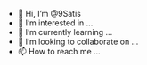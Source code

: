 - 👋 Hi, I’m @9Satis
- 👀 I’m interested in ...
- 🌱 I’m currently learning ...
- 💞️ I’m looking to collaborate on ...
- 📫 How to reach me ...

<!---
9Satis/9Satis is a ✨ special ✨ repository because its `README.md` (this file) appears on your GitHub profile.
You can click the Preview link to take a look at your changes.
--->
